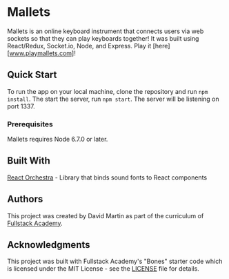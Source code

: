 # Mallets

Mallets is an online keyboard instrument that connects users via web sockets so that they can play keyboards together! It was built using React/Redux, Socket.io, Node, and Express. Play it [here][www.playmallets.com]!

## Quick Start

To run the app on your local machine, clone the repository and run `npm install`. The start the server, run `npm start`. The server will be listening on port 1337.

### Prerequisites

Mallets requires Node 6.7.0 or later.

## Built With

[React Orchestra](https://github.com/RakanNimer/react-orchestra) - Library that binds sound fonts to React components

## Authors

This project was created by David Martin as part of the curriculum of [Fullstack Academy](www.fullstackacademy.com).

## Acknowledgments

This project was built with Fullstack Academy's "Bones" starter code which is licensed under the MIT License - see the [LICENSE](LICENSE) file for details.

